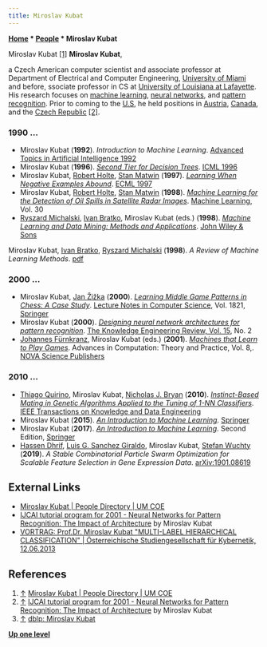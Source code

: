 ```yaml
---
title: Miroslav Kubat
---
```

**[Home](Home "Home") \* [People](People "People") \* Miroslav Kubat**



 [](http://www.coe.miami.edu/faculty-directory/name/miroslav-kubat/) Miroslav Kubat <a id="cite-note-1" href="#cite-ref-1">[1]</a> 
**Miroslav Kubat**,  

a Czech American computer scientist and associate professor at Department of Electrical and Computer Engineering, [University of Miami](https://en.wikipedia.org/wiki/University_of_Miami) and before, ssociate professor in CS at [University of Louisiana at Lafayette](https://en.wikipedia.org/wiki/University_of_Louisiana_at_Lafayette). His research focuses on [machine learning](Learning "Learning"), [neural networks](Neural_Networks "Neural Networks"), and [pattern recognition](Pattern_Recognition "Pattern Recognition"). 
Prior to coming to the [U.S](https://en.wikipedia.org/wiki/United_States), he held positions in [Austria](https://en.wikipedia.org/wiki/Austria), [Canada](https://en.wikipedia.org/wiki/Canada), and the [Czech Republic](https://en.wikipedia.org/wiki/Czech_Republic) <a id="cite-note-2" href="#cite-ref-2">[2]</a>. 



### 1990 ...


* Miroslav Kubat (**1992**). *Introduction to Machine Learning*. [Advanced Topics in Artificial Intelligence 1992](https://dblp.uni-trier.de/db/conf/ac/ai1992.html)
* Miroslav Kubat (**1996**). *[Second Tier for Decision Trees](https://www.semanticscholar.org/paper/Second-Tier-for-Decision-Trees-Kubat/b6197c531b1c83dfaa52563449f9b8248cc68c5a)*. [ICML 1996](http://dblp.uni-trier.de/db/conf/icml/icml1996.html#Kubat96)
* Miroslav Kubat, [Robert Holte](Robert_Holte "Robert Holte"), [Stan Matwin](Mathematician#SMatwin "Mathematician") (**1997**). *[Learning When Negative Examples Abound](https://link.springer.com/chapter/10.1007/3-540-62858-4_79)*. [ECML 1997](https://dblp.uni-trier.de/db/conf/ecml/ecml97.html)
* Miroslav Kubat, [Robert Holte](Robert_Holte "Robert Holte"), [Stan Matwin](Mathematician#SMatwin "Mathematician") (**1998**). *[Machine Learning for the Detection of Oil Spills in Satellite Radar Images](https://link.springer.com/article/10.1023/A:1007452223027)*. [Machine Learning](https://en.wikipedia.org/wiki/Machine_Learning_(journal)), Vol. 30
* [Ryszard Michalski](Ryszard_Michalski "Ryszard Michalski"), [Ivan Bratko](Ivan_Bratko "Ivan Bratko"), Miroslav Kubat (eds.) (**1998**). *[Machine Learning and Data Mining: Methods and Applications](https://www.wiley.com/en-gb/Machine+Learning+and+Data+Mining%3A+Methods+and+Applications-p-9780471971993)*. [John Wiley & Sons](https://en.wikipedia.org/wiki/John_Wiley_%26_Sons)


 Miroslav Kubat, [Ivan Bratko](Ivan_Bratko "Ivan Bratko"), [Ryszard Michalski](Ryszard_Michalski "Ryszard Michalski") (**1998**). *A Review of Machine Learning Methods*. [pdf](http://lacam.di.uniba.it/people/courses/IA/IA1213/IA/letture/MLReview.pdf)
### 2000 ...


* Miroslav Kubat, [Jan Žižka](index.php?title=Jan_%C5%BDi%C5%BEka&action=edit&redlink=1 "Jan Žižka (page does not exist)") (**2000**). *[Learning Middle Game Patterns in Chess: A Case Study](http://link.springer.com/chapter/10.1007%2F3-540-45049-1_52)*. [Lecture Notes in Computer Science](https://en.wikipedia.org/wiki/Lecture_Notes_in_Computer_Science), Vol. 1821, [Springer](https://de.wikipedia.org/wiki/Springer_Science%2BBusiness_Media)
* Miroslav Kubat (**2000**). *[Designing neural network architectures for pattern recognition](http://journals.cambridge.org/action/displayAbstract?fromPage=online&aid=58577)*. [The Knowledge Engineering Review, Vol. 15](http://dblp2.uni-trier.de/db/journals/ker/ker15.html), No. 2
* [Johannes Fürnkranz](Johannes_F%C3%BCrnkranz "Johannes Fürnkranz"), Miroslav Kubat (eds.) (**2001**). *[Machines that Learn to Play Games](http://www.novapublishers.org/catalog/product_info.php?products_id=720)*. Advances in Computation: Theory and Practice, Vol. 8,. [NOVA Science Publishers](https://en.wikipedia.org/wiki/Nova_Publishers)


### 2010 ...


* [Thiago Quirino](https://dblp.uni-trier.de/pers/hd/q/Quirino:Thiago), Miroslav Kubat, [Nicholas J. Bryan](https://dblp.uni-trier.de/pers/hd/b/Bryan:Nicholas_J=) (**2010**). *[Instinct-Based Mating in Genetic Algorithms Applied to the Tuning of 1-NN Classifiers](https://www.computer.org/csdl/trans/tk/2010/12/ttk2010121724.html)*. [IEEE Transactions on Knowledge and Data Engineering](IEEE#TKDE "IEEE")
* Miroslav Kubat (**2015**). *[An Introduction to Machine Learning](https://www.springer.com/us/book/9783319348865#otherversion=9783319200095)*. [Springer](https://en.wikipedia.org/wiki/Springer_Science%2BBusiness_Media)
* Miroslav Kubat (**2017**). *[An Introduction to Machine Learning](https://www.springer.com/gp/book/9783319639123)*. Second Edition, [Springer](https://en.wikipedia.org/wiki/Springer_Science%2BBusiness_Media)
* [Hassen Dhrif](https://dblp.uni-trier.de/pers/hd/d/Dhrif:Hassen), [Luis G. Sanchez Giraldo](https://dblp.uni-trier.de/pers/hd/g/Giraldo:Luis_G=_S=eacute=nchez), Miroslav Kubat, [Stefan Wuchty](https://www.wuchtylab.org/) (**2019**). *A Stable Combinatorial Particle Swarm Optimization for Scalable Feature Selection in Gene Expression Data*. [arXiv:1901.08619](https://arxiv.org/abs/1901.08619)


## External Links


* [Miroslav Kubat | People Directory | UM COE](http://www.coe.miami.edu/faculty-directory/name/miroslav-kubat/)
* [IJCAI tutorial program for 2001 - Neural Networks for Pattern Recognition: The Impact of Architecture](http://www.ijcai.org/past/ijcai-01/tutorial_program.htm#SA3) by Miroslav Kubat
* [VORTRAG: Prof.Dr. Miroslav Kubat "MULTI-LABEL HIERARCHICAL CLASSIFICATION" | Österreichische Studiengesellschaft für Kybernetik, 12.06.2013](http://www.ots.at/presseaussendung/OTS_20130612_OTS0255/vortrag-profdr-miroslav-kubat-multi-label-hierarchical-classification)


## References


1. <a id="cite-ref-1" href="#cite-note-1">↑</a> [Miroslav Kubat | People Directory | UM COE](http://www.coe.miami.edu/faculty-directory/name/miroslav-kubat/)
2. <a id="cite-ref-2" href="#cite-note-2">↑</a> [IJCAI tutorial program for 2001 - Neural Networks for Pattern Recognition: The Impact of Architecture](http://www.ijcai.org/past/ijcai-01/tutorial_program.htm#SA3) by Miroslav Kubat
3. <a id="cite-ref-3" href="#cite-note-3">↑</a> [dblp: Miroslav Kubat](https://dblp.uni-trier.de/pers/hd/k/Kubat:Miroslav)

**[Up one level](People "People")**







 
